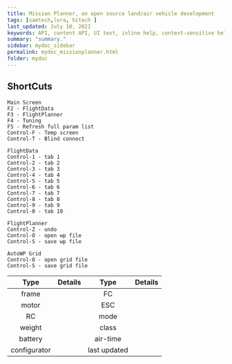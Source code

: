 ```yaml
---
title: Mission Planner, an open source land/air vehicle development
tags: [samtech,lora, hitech ]
last_updated: July 10, 2021
keywords: API, content API, UI text, inline help, context-sensitive help, popovers, tooltips
summary: "summary."
sidebar: mydoc_sidebar
permalink: mydoc_missionplanner.html
folder: mydoc
---
```


## ShortCuts
```
Main Screen
F2 - FlightData
F3 - FlightPlanner
F4 - Tuning
F5 - Refresh full param list
Control-F - Temp screen
Control-T - Blind connect

FlightData
Control-1 - tab 1
Control-2 - tab 2
Control-3 - tab 3
Control-4 - tab 4
Control-5 - tab 5
Control-6 - tab 6
Control-7 - tab 7
Control-8 - tab 8
Control-9 - tab 9
Control-0 - tab 10

FlightPlanner
Control-Z - undo
Control-O - open wp file
Control-S - save wp file

AutoWP Grid
Control-O - open grid file
Control-S - save grid file
```

| Type  | Details | Type  | Details |
| :---: | ---  | :---: | ---  |
| frame |  | FC |  |
| motor |  | ESC |  |
| RC  |  | mode |  |
| weight |  | class |  |
| battery |  | air-time |  |
| configurator |  |  last updated |   |